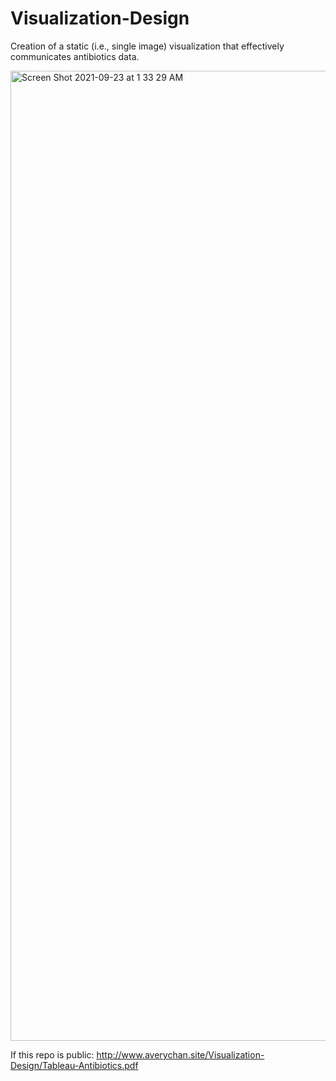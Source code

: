 # Visualization-Design

Creation of a static (i.e., single image) visualization that effectively communicates antibiotics data.

<img width="1552" alt="Screen Shot 2021-09-23 at 1 33 29 AM" src="https://user-images.githubusercontent.com/53503018/134463618-fbea6116-5d29-40e0-8582-6d49284a51c4.png">

If this repo is public: http://www.averychan.site/Visualization-Design/Tableau-Antibiotics.pdf
